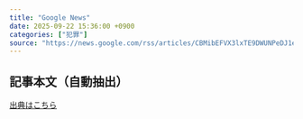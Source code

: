 ```yaml
---
title: "Google News"
date: 2025-09-22 15:36:00 +0900
categories: ["犯罪"]
source: "https://news.google.com/rss/articles/CBMibEFVX3lxTE9DWUNPeDJ1eGJoN0JHRGFHdzBLLVp2a3k3VE5fZ3JIak9BVTAyMF9KZjViNnpBakF5UUE4dnEwWXZCRzlVZnlDZTluUklVcy1yMVBXU3J6MTV0Tl9hem1keEFfV3ZwUzhnbzVybA?oc=5"
---
```


## 記事本文（自動抽出）
<body class="y0K44d EA71Tc" id="readabilityBody"></body>

[出典はこちら](https://news.google.com/rss/articles/CBMibEFVX3lxTE9DWUNPeDJ1eGJoN0JHRGFHdzBLLVp2a3k3VE5fZ3JIak9BVTAyMF9KZjViNnpBakF5UUE4dnEwWXZCRzlVZnlDZTluUklVcy1yMVBXU3J6MTV0Tl9hem1keEFfV3ZwUzhnbzVybA?oc=5)
